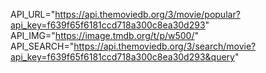 API_URL="https://api.themoviedb.org/3/movie/popular?api_key=f639f65f6181ccd718a300c8ea30d293"
API_IMG="https://image.tmdb.org/t/p/w500/"
API_SEARCH="https://api.themoviedb.org/3/search/movie?api_key=f639f65f6181ccd718a300c8ea30d293&query"